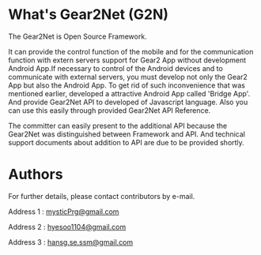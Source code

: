 What's Gear2Net (G2N)
===

The Gear2Net is Open Source Framework. 

It can provide the control function of the mobile and for the communication function with extern servers support for Gear2 App without development Android App.If necessary to control of the Android devices and to communicate with external servers, you must develop not only the Gear2 App but also the Android App. To get rid of such inconvenience that was mentioned earlier, developed a attractive Android App called 'Bridge App'. And provide Gear2Net API to developed of Javascript language. Also you can use this easily through provided Gear2Net API Reference.

The committer can easily present to the additional API because the Gear2Net was distinguished between Framework and API. And technical support documents about addition to API are due to be provided shortly.

Authors
===

For further details, please contact contributors by e-mail.

Address 1 : mysticPrg@gmail.com

Address 2 : hyesoo1104@gmail.com

Address 3 : hansg.se.ssm@gmail.com
